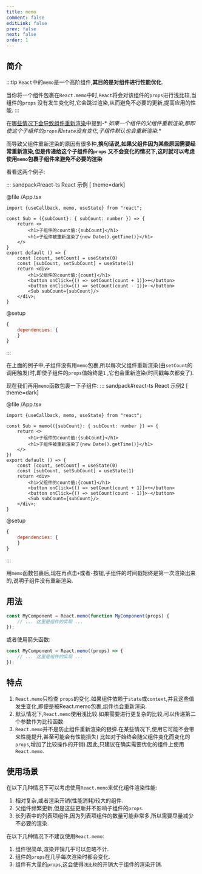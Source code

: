 ```yaml
---
title: memo
comment: false
editLink: false
prev: false
next: false
order: 1
---
```


## 简介

:::tip
`React`中的`memo`是一个高阶组件,**其目的是对组件进行性能优化**.

当你将一个组件包裹在`React.memo`中时,`React`将会对该组件的`props`进行浅比较,当组件的`props`
没有发生变化时,它会跳过渲染,从而避免不必要的更新,提高应用的性能.
:::

在[哪些情况下会导致组件重新渲染](./组件渲染.md#哪些情况下会触发组件重新渲染)中提到-*
*如果一个组件的父组件重新渲染,那即使这个子组件的`props`和`state`没有变化,子组件默认也会重新渲染.**

而导致父组件重新渲染的原因有很多种,**换句话说,如果父组件因为某些原因需要经常重新渲染,但是传递给这个子组件的`props`
又不会变化的情况下,这时就可以考虑使用`memo`包裹子组件来避免不必要的渲染**

看看这两个例子:

::: sandpack#react-ts React 示例 [  theme=dark]

@file /App.tsx

```tsx 
import {useCallback, memo, useState} from "react";

const Sub = ({subCount}: { subCount: number }) => {
    return <>
        <h1>子组件的count值:{subCount}</h1>
        <h1>子组件被重新渲染了{new Date().getTime()}</h1>
    </>
}
export default () => {
    const [count, setCount] = useState(0)
    const [subCount, setSubCount] = useState(1)
    return <div>
        <h1>父组件的count值:{count}</h1>
        <button onClick={() => setCount(count + 1)}>+</button>
        <button onClick={() => setCount(count - 1)}>-</button>
        <Sub subCount={subCount}/>
    </div>;
}
```

@setup

```js
{
    dependencies: {
    }
}
```

:::

在上面的例子中,子组件没有用`memo`包裹,所以每次父组件重新渲染(由`setCount`的调用触发)时,即使子组件的`props`值始终是`1`
,它也会重新渲染(时间戳每次都变了).

现在我们再用`memo`函数包裹一下子组件:
::: sandpack#react-ts React 示例2 [  theme=dark]

@file /App.tsx

```tsx 
import {useCallback, memo, useState} from "react";

const Sub = memo(({subCount}: { subCount: number }) => {
    return <>
        <h1>子组件的count值:{subCount}</h1>
        <h1>子组件被重新渲染了{new Date().getTime()}</h1>
    </>
})
export default () => {
    const [count, setCount] = useState(0)
    const [subCount, setSubCount] = useState(1)
    return <div>
        <h1>父组件的count值:{count}</h1>
        <button onClick={() => setCount(count + 1)}>+</button>
        <button onClick={() => setCount(count - 1)}>-</button>
        <Sub subCount={subCount}/>
    </div>;
}
```

@setup

```js
{
    dependencies: {
    }
}
```

:::

用`memo`函数包裹后,现在再点击`+`或者`-`按钮,子组件的时间戳始终是第一次渲染出来的,说明子组件没有重新渲染.

## 用法

```jsx
const MyComponent = React.memo(function MyComponent(props) {
    // ... 这里是组件的实现 ...
});
```

或者使用箭头函数:

```jsx
const MyComponent = React.memo((props) => {
    // ... 这里是组件的实现 ...
});
```

## 特点

1. `React.memo`只检查 `props`的变化.如果组件依赖于`state`或`context`,并且这些值发生变化,即便是被React.memo包裹,组件也会重新渲染.
2. 默认情况下,`React.memo`使用浅比较.如果需要进行更复杂的比较,可以传递第二个参数作为比较函数.
3. `React.memo`并不是防止组件重新渲染的银弹.在某些情况下,使用它可能不会带来性能提升,甚至可能会有性能损失(
   比如对于始终会随父组件变化而变化的`props`,增加了比较操作的开销).因此,只建议在确实需要优化的组件上使用`React.memo`.

## 使用场景

在以下几种情况下可以考虑使用`React.memo`来优化组件渲染性能:

1. 相对复杂,或者渲染开销(性能消耗)较大的组件.
2. 父组件频繁更新,但是这些更新并不影响子组件的`props`.
3. 长列表中的列表项组件,因为列表项组件的数量可能非常多,所以需要尽量减少不必要的渲染.

在以下几种情况下不建议使用`React.memo`:

1. 组件很简单,渲染开销几乎可以忽略不计.
2. 组件的`props`在几乎每次渲染时都会变化.
3. 组件有大量的`props`,这会使得`浅比较`的开销大于组件的渲染开销.

